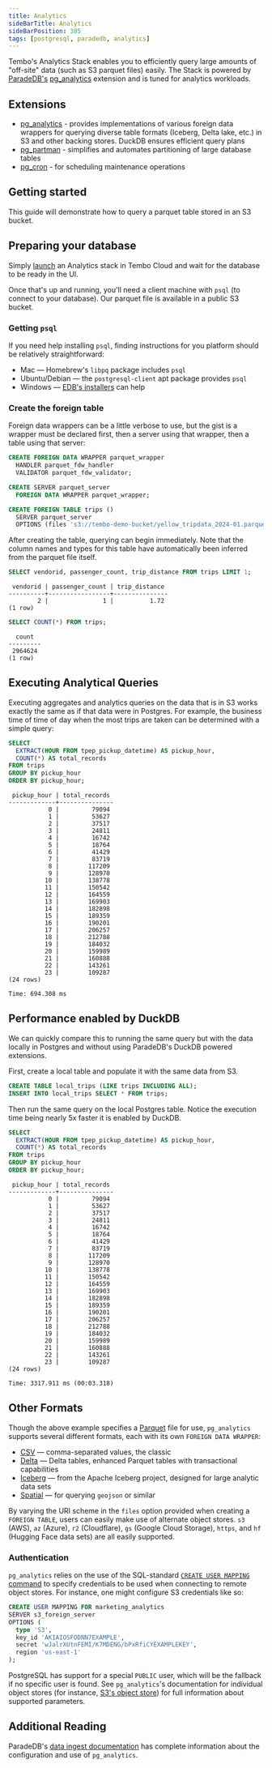 ```yaml
---
title: Analytics
sideBarTitle: Analytics
sideBarPosition: 305
tags: [postgresql, paradedb, analytics]
---
```


Tembo's Analytics Stack enables you to efficiently query large amounts of "off-site" data (such as S3 parquet files) easily.
 The Stack is powered by [ParadeDB's](https://github.com/paradedb/paradedb) [pg_analytics](https://github.com/paradedb/paradedb/tree/dev/pg_analytics) extension and is tuned for analytics workloads.

## Extensions

- [pg_analytics](https://github.com/paradedb/paradedb/tree/dev/pg_analytics) - provides implementations of various foreign data wrappers for querying diverse table formats (Iceberg, Delta lake, etc.) in S3 and other backing stores. DuckDB ensures efficient query plans
- [pg_partman](https://pgt.dev/extensions/pg_partman) - simplifies and automates partitioning of large database tables
- [pg_cron](https://pgt.dev/extensions/pg_cron) - for scheduling maintenance operations

## Getting started

This guide will demonstrate how to query a parquet table stored in an S3 bucket.

## Preparing your database

Simply [launch](https://tembo.io/docs/product/cloud/configuration-and-management/create-instance) an Analytics stack in Tembo Cloud and wait for the database to be ready in the UI.

Once that's up and running, you'll need a client machine with `psql` (to connect to your database). Our parquet file is available in a public S3 bucket.

### Getting `psql`

If you need help installing `psql`, finding instructions for you platform should be relatively straightforward:

  * Mac — Homebrew's `libpq` package includes `psql`
  * Ubuntu/Debian — the `postgresql-client` apt package provides `psql`
  * Windows — [EDB's installers](https://www.postgresql.org/download/windows/) can help

### Create the foreign table

Foreign data wrappers can be a little verbose to use, but the gist is a wrapper must be declared first, then a server using that wrapper, then a table using that server:

```sql
CREATE FOREIGN DATA WRAPPER parquet_wrapper
  HANDLER parquet_fdw_handler
  VALIDATOR parquet_fdw_validator;

CREATE SERVER parquet_server
  FOREIGN DATA WRAPPER parquet_wrapper;

CREATE FOREIGN TABLE trips ()
  SERVER parquet_server
  OPTIONS (files 's3://tembo-demo-bucket/yellow_tripdata_2024-01.parquet');
```

After creating the table, querying can begin immediately. Note that the column names and types for this table have automatically been inferred from the parquet file itself.

```sql
SELECT vendorid, passenger_count, trip_distance FROM trips LIMIT 1;
```

```plaintext
 vendorid | passenger_count | trip_distance 
----------+-----------------+---------------
        2 |               1 |          1.72
(1 row)
```

```sql
SELECT COUNT(*) FROM trips;
```

```plaintext
  count  
---------
 2964624
(1 row)
```

## Executing Analytical Queries

Executing aggregates and analytics queries on the data that is in S3 works exactly the same as if that data were in Postgres.
 For example, the business time of time of day when the most trips are taken can be determined with a simple query:

```sql
SELECT 
  EXTRACT(HOUR FROM tpep_pickup_datetime) AS pickup_hour,
  COUNT(*) AS total_records
FROM trips
GROUP BY pickup_hour
ORDER BY pickup_hour;
```

```plaintext
 pickup_hour | total_records 
-------------+---------------
           0 |         79094
           1 |         53627
           2 |         37517
           3 |         24811
           4 |         16742
           5 |         18764
           6 |         41429
           7 |         83719
           8 |        117209
           9 |        128970
          10 |        138778
          11 |        150542
          12 |        164559
          13 |        169903
          14 |        182898
          15 |        189359
          16 |        190201
          17 |        206257
          18 |        212788
          19 |        184032
          20 |        159989
          21 |        160888
          22 |        143261
          23 |        109287
(24 rows)

Time: 694.308 ms
```

## Performance enabled by DuckDB

We can quickly compare this to running the same query but with the data locally in Postgres and without using ParadeDB's DuckDB powered extensions.

First, create a local table and populate it with the same data from S3.

```sql
CREATE TABLE local_trips (LIKE trips INCLUDING ALL);
INSERT INTO local_trips SELECT * FROM trips;
```

Then run the same query on the local Postgres table.
 Notice the execution time being nearly 5x faster it is enabled by DuckDB.

```sql
SELECT 
  EXTRACT(HOUR FROM tpep_pickup_datetime) AS pickup_hour,
  COUNT(*) AS total_records
FROM trips
GROUP BY pickup_hour
ORDER BY pickup_hour;
```

```plaintext
 pickup_hour | total_records 
-------------+---------------
           0 |         79094
           1 |         53627
           2 |         37517
           3 |         24811
           4 |         16742
           5 |         18764
           6 |         41429
           7 |         83719
           8 |        117209
           9 |        128970
          10 |        138778
          11 |        150542
          12 |        164559
          13 |        169903
          14 |        182898
          15 |        189359
          16 |        190201
          17 |        206257
          18 |        212788
          19 |        184032
          20 |        159989
          21 |        160888
          22 |        143261
          23 |        109287
(24 rows)

Time: 3317.911 ms (00:03.318)
```

## Other Formats

Though the above example specifies a [Parquet](https://docs.paradedb.com/ingest/import/parquet) file for use, `pg_analytics` supports several different formats, each with its own `FOREIGN DATA WRAPPER`:

- [CSV](https://docs.paradedb.com/ingest/import/csv) — comma-separated values, the classic
- [Delta](https://docs.paradedb.com/ingest/import/delta) — Delta tables, enhanced Parquet tables with transactional capabilities
- [Iceberg](https://docs.paradedb.com/ingest/import/iceberg) — from the Apache Iceberg project, designed for large analytic data sets
- [Spatial](https://docs.paradedb.com/ingest/import/spatial) — for querying `geojson` or similar

By varying the URI scheme in the `files` option provided when creating a `FOREIGN TABLE`, users can easily make use of alternate object stores. `s3` (AWS), `az` (Azure), `r2` (Cloudflare), `gs` (Google Cloud Storage), `https`, and `hf` (Hugging Face data sets) are all easily supported.

### Authentication

`pg_analytics` relies on the use of the SQL-standard [`CREATE USER MAPPING` command](https://www.postgresql.org/docs/current/sql-createusermapping.html) to specify credentials to be used when connecting to remote object stores. For instance, one might configure S3 credentials like so:

```sql
CREATE USER MAPPING FOR marketing_analytics
SERVER s3_foreign_server
OPTIONS (
  type 'S3',
  key_id 'AKIAIOSFODNN7EXAMPLE',
  secret 'wJalrXUtnFEMI/K7MDENG/bPxRfiCYEXAMPLEKEY',
  region 'us-east-1'
);
```

PostgreSQL has support for a special `PUBLIC` user, which will be the fallback if no specific user is found. See `pg_analytics`'s documentation for individual object stores (for instance, [S3's object store](https://docs.paradedb.com/ingest/object_stores/s3)) for full information about supported parameters.

## Additional Reading

ParadeDB's [data ingest documentation](https://docs.paradedb.com/ingest/quickstart) has complete information about the configuration and use of `pg_analytics`.
